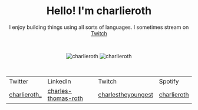 <h1 align="center">Hello! I'm charlieroth</h1>

<p align="center">I enjoy building things using all sorts of languages. I sometimes stream on <a href="https://twitch.tv/charlestheyoungest" alt="charlestheyoungest">Twitch</a></p>

<p>&nbsp;</p>

<div align="center">
  <img src="https://github-readme-stats.vercel.app/api/top-langs?username=charlieroth&show_icons=true&locale=en&layout=compact&theme=gotham&card_width=300" alt="charlieroth"/>
  <img src="https://github-readme-stats.vercel.app/api?username=charlieroth&show_icons=true&locale=en&theme=gotham&hide=stars&hide_rank=true" alt="charlieroth"/>
</div>

<p>&nbsp;</p>

<div align="center">
  <table>
    <tr>
      <td>Twitter</td> 
      <td>LinkedIn</td> 
      <td>Twitch</td> 
      <td>Spotify</td>
    </tr>
    <tr>
      <td><a href="https://twitter.com/charlieroth_">charlieroth_</a></td>
      <td><a href="https://www.linkedin.com/in/charles-thomas-roth/">charles-thomas-roth</a></td>
      <td><a href="https://twitch.tv/charlestheyoungest">charlestheyoungest</a></td>
      <td><a href="https://open.spotify.com/user/charlieroth_">charlieroth</a></td> 
    </tr>
  </table>
</div>

